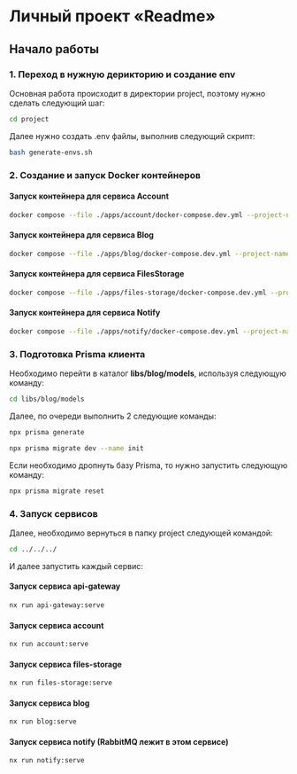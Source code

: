 # Личный проект «Readme»

## Начало работы

### 1. Переход в нужную дерикторию и создание env
Основная работа происходит в директории project, поэтому нужно сделать следующий шаг:
```bash
cd project
```

Далее нужно создать .env файлы, выполнив следующий скрипт:
```bash
bash generate-envs.sh
```

### 2. Создание и запуск Docker контейнеров

#### Запуск контейнера для сервиса Account
```bash
docker compose --file ./apps/account/docker-compose.dev.yml --project-name "readme-account" --env-file ./apps/account/account.env up -d
```

#### Запуск контейнера для сервиса Blog
```bash
docker compose --file ./apps/blog/docker-compose.dev.yml --project-name "readme-blog" --env-file ./apps/blog/blog.env up -d
```

#### Запуск контейнера для сервиса FilesStorage
```bash
docker compose --file ./apps/files-storage/docker-compose.dev.yml --project-name "readme-files-storage" --env-file ./apps/files-storage/files-storage.env up -d
```

#### Запуск контейнера для сервиса Notify
```bash
docker compose --file ./apps/notify/docker-compose.dev.yml --project-name "readme-notify" --env-file ./apps/notify/notify.env up -d
```

### 3. Подготовка Prisma клиента

Необходимо перейти в каталог <b>libs/blog/models</b>, используя следующую команду:
```bash
cd libs/blog/models
```

Далее, по очереди выполнить 2 следующие команды:
```bash
npx prisma generate
```
```bash
npx prisma migrate dev --name init
```

Если необходимо дропнуть базу Prisma, то нужно запустить следующую команду:
```bash
npx prisma migrate reset
```

### 4. Запуск сервисов

Далее, необходимо вернуться в папку project следующей командой:
```bash
cd ../../../
```

И далее запустить каждый сервис:

#### Запуск сервиса api-gateway
```bash
nx run api-gateway:serve
```

#### Запуск сервиса account
```bash
nx run account:serve
```

#### Запуск сервиса files-storage
```bash
nx run files-storage:serve
```

#### Запуск сервиса blog
```bash
nx run blog:serve
```

#### Запуск сервиса notify (RabbitMQ лежит в этом сервисе)
```bash
nx run notify:serve
```


